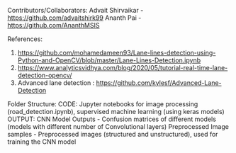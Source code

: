 Contributors/Collaborators:
Advait Shirvaikar - https://github.com/advaitshirk99
Ananth Pai - https://github.com/AnanthMSIS

References:
1) https://github.com/mohamedameen93/Lane-lines-detection-using-Python-and-OpenCV/blob/master/Lane-Lines-Detection.ipynb
2) https://www.analyticsvidhya.com/blog/2020/05/tutorial-real-time-lane-detection-opencv/
3) Advanced lane detection : https://github.com/kylesf/Advanced-Lane-Detection

Folder Structure: 
CODE: 
    Jupyter notebooks for image processing (road_detection.ipynb), supervised machine learning (using keras models)
OUTPUT: 
    CNN Model Outputs - Confusion matrices of different models (models with different number of Convolutional layers)
    Preprocessed Image samples - Preprocessed images (structured and unstructured), used for training the CNN model
